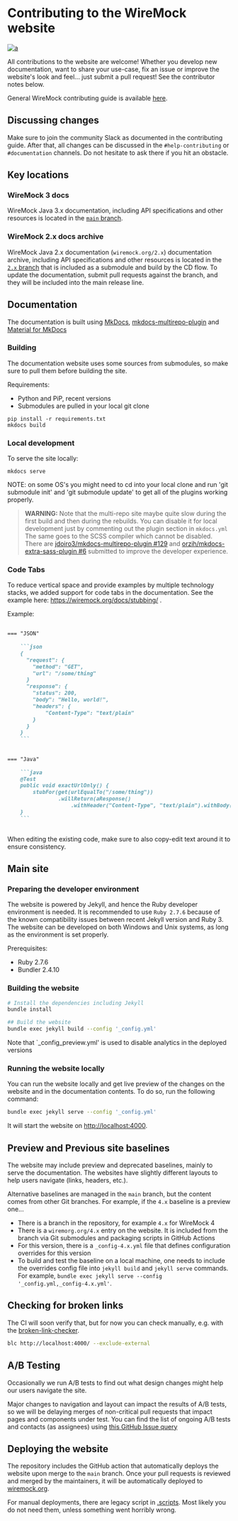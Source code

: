 # Contributing to the WireMock website

[![a](https://img.shields.io/badge/slack-Join%20us-brightgreen?style=flat&logo=slack)](https://wiremock.org/docs/community/slack)

All contributions to the website are welcome!
Whether you develop new documentation, want to share your use-case,
fix an issue or improve the website's look and feel...
just submit a pull request!
See the contributor notes below.

General WireMock contributing guide is available [here](https://github.com/wiremock/community/tree/main/contributing).

## Discussing changes

Make sure to join the community Slack as documented in the contributing guide.
After that, all changes can be discussed in the `#help-contributing` or `#documentation` channels.
Do not hesitate to ask there if you hit an obstacle.

## Key locations

### WireMock 3 docs

WireMock Java 3.x documentation, including API specifications and other resources is located in the
[`main` branch](https://github.com/wiremock/wiremock.org/tree/main).

### WireMock 2.x docs archive

WireMock Java 2.x documentation (`wiremock.org/2.x`) documentation archive,
including API specifications and other resources is located in the
[`2.x` branch](https://github.com/wiremock/wiremock.org/tree/2.x)
that is included as a submodule and build by the CD flow.
To update the documentation, submit pull requests against the branch,
and they will be included into the main release line.

## Documentation

The documentation is built using 
[MkDocs](https://www.mkdocs.org/),
[mkdocs-multirepo-plugin](https://github.com/jdoiro3/mkdocs-multirepo-plugin/tree/main) and
[Material for MkDocs](https://squidfunk.github.io/mkdocs-material)

### Building

The documentation website uses some sources from submodules,
so make sure to pull them before building the site.

Requirements:

- Python and PiP, recent versions
- Submodules are pulled in your local git clone

```shell
pip install -r requirements.txt
mkdocs build
```

### Local development

To serve the site locally:

```shell
mkdocs serve
```

NOTE: on some OS's you might need to cd into your local clone and run 'git submodule init' and 'git submodule update' to get all of the plugins working properly.

> **WARNING:** Note that the multi-repo site maybe quite slow during the
> first build and then during the rebuilds.
> You can disable it for local development just by commenting out the plugin section in `mkdocs.yml`
> The same goes to the SCSS compiler which cannot be disabled.
> There are [jdoiro3/mkdocs-multirepo-plugin #129](https://github.com/jdoiro3/mkdocs-multirepo-plugin/issues/129)
> and [orzih/mkdocs-extra-sass-plugin #6](https://github.com/orzih/mkdocs-extra-sass-plugin/issues/6)
> submitted to improve the developer experience.

### Code Tabs

To reduce vertical space and provide examples by multiple technology stacks,
we added support for code tabs in the documentation.
See the example here: https://wiremock.org/docs/stubbing/ .

Example:

```markdown
    
=== "JSON"
    
    ```json
    {
      "request": {
        "method": "GET",
        "url": "/some/thing"
      }
      "response": {
        "status": 200,
        "body": "Hello, world!",
        "headers": {
            "Content-Type": "text/plain"
        }
      }
    }
    ```
    
    
=== "Java"
    
    ```java
    @Test
    public void exactUrlOnly() {
        stubFor(get(urlEqualTo("/some/thing"))
                .willReturn(aResponse()
                    .withHeader("Content-Type", "text/plain").withBody("Hello world!")));
    }
    ```
    
```

When editing the existing code, make sure to also copy-edit text around it to ensure consistency.

## Main site

### Preparing the developer environment

The website is powered by Jekyll, and hence the Ruby developer environment is needed.
It is recommended to use `Ruby 2.7.6` because of the known compatibility issues between recent Jekyll version and Ruby 3.
The website can be developed on both Windows and Unix systems,
as long as the environment is set properly.

Prerequisites:

- Ruby 2.7.6
- Bundler 2.4.10

### Building the website

```bash
# Install the dependencies including Jekyll
bundle install

## Build the website
bundle exec jekyll build --config '_config.yml'
```

Note that `_config_preview.yml' is used to disable analytics in the deployed versions

### Running the website locally

You can run the website locally and get live preview of the changes
on the website and in the documentation contents.
To do so, run the following command:

```bash
bundle exec jekyll serve --config '_config.yml'
```

It will start the website on [http://localhost:4000](http://localhost:4000).

## Preview and Previous site baselines

The website may include preview and deprecated baselines, mainly to serve the documentation.
The websites have slightly different layouts to help users navigate (links, headers, etc.).

Alternative baselines are managed in the `main` branch,
but the content comes from other Git branches.
For example, if the `4.x` baseline is a preview one...

- There is a branch in the repository, for example `4.x` for WireMock 4
- There is a `wiremorg.org/4.x` entry on the website.
  It is included from the branch via Git submodules and packaging scripts in GitHub Actions
- For this version, there is a `_config-4.x.yml` file that defines configuration overrides for this version
- To build and test the baseline on a local machine, one needs to include the overrides config file into `jekyll build` and `jekyll serve` commands.
  For example, `bundle exec jekyll serve --config '_config.yml,_config-4.x.yml'`.

## Checking for broken links

The CI will soon verify that, but for now you can check manually, e.g. with the
[broken-link-checker](https://github.com/stevenvachon/broken-link-checker).

```bash
blc http://localhost:4000/ --exclude-external
```

## A/B Testing

Occasionally we run A/B tests to find out what design changes might help our users navigate the site.

Major changes to navigation and layout can impact the results of A/B tests,
so we will be delaying merges of non-critical pull requests that impact pages and components under test.
You can find the list of ongoing A/B tests and contacts (as assignees) using [this GitHub Issue query](https://github.com/wiremock/wiremock.org/labels/ab-tests)

## Deploying the website

The repository includes the GitHub action that automatically deploys the website upon
merge to the `main` branch.
Once your pull requests is reviewed and merged by the maintainers,
it will be automatically deployed to [wiremock.org](https://wiremock.org).

For manual deployments, there are legacy script in [.scripts](/.scripts).
Most likely you do not need them, unless something went horribly wrong.
